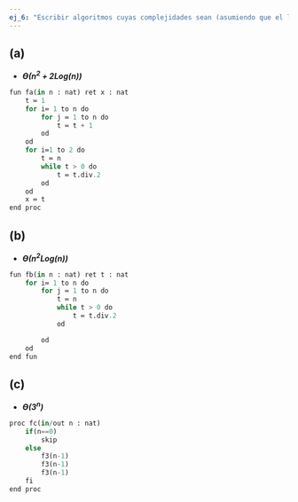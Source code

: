 ```yaml
---
ej_6: "Escribir algoritmos cuyas complejidades sean (asumiendo que el lenguaje no tiene multiplicaciones ni logaritmos, o sea que no podes escribir for i:= 1 to n2 + 2 log n do . . . od:"
---
```


## (a)

- ***Ө(n<sup>2</sup> + 2Log(n))***

```py
fun fa(in n : nat) ret x : nat
    t ≔ 1  
    for i≔ 1 to n do  
        for j ≔ 1 to n do  
            t ≔ t + 1  
        od  
    od  
    for i≔1 to 2 do  
        t ≔ n  
        while t > 0 do   
            t ≔ t.div.2  
        od  
    od 
    x ≔ t
end proc
```

## (b)

- ***Ө(n<sup>2</sup>Log(n))***

```py
fun fb(in n : nat) ret t : nat
	for i≔ 1 to n do
		for j ≔ 1 to n do
			t ≔ n
			while t > 0 do 
				t ≔ t.div.2
			od

		od
	od
end fun
```

## (c)

- ***Ө(3<sup>n</sup>)***

```py
proc fc(in/out n : nat)  
    if(n==0)  
        skip  
    else  
        f3(n-1)  
        f3(n-1)  
        f3(n-1)  
    fi  
end proc
```
